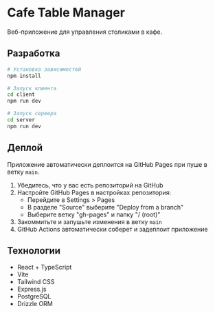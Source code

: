 # Cafe Table Manager

Веб-приложение для управления столиками в кафе.

## Разработка

```bash
# Установка зависимостей
npm install

# Запуск клиента
cd client
npm run dev

# Запуск сервера
cd server
npm run dev
```

## Деплой

Приложение автоматически деплоится на GitHub Pages при пуше в ветку `main`.

1. Убедитесь, что у вас есть репозиторий на GitHub
2. Настройте GitHub Pages в настройках репозитория:
   - Перейдите в Settings > Pages
   - В разделе "Source" выберите "Deploy from a branch"
   - Выберите ветку "gh-pages" и папку "/ (root)"
3. Закоммитьте и запушьте изменения в ветку `main`
4. GitHub Actions автоматически соберет и задеплоит приложение

## Технологии

- React + TypeScript
- Vite
- Tailwind CSS
- Express.js
- PostgreSQL
- Drizzle ORM
